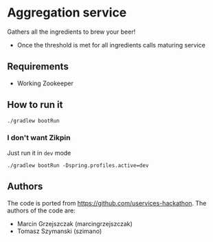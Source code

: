 # Aggregation service

Gathers all the ingredients to brew your beer!
- Once the threshold is met for all ingredients calls maturing service

## Requirements

- Working Zookeeper

## How to run it

```
./gradlew bootRun
```

### I don't want Zikpin

Just run it in `dev` mode

```
./gradlew bootRun -Dspring.profiles.active=dev
```


## Authors

The code is ported from https://github.com/uservices-hackathon. 
The authors of the code are:
- Marcin Grzejszczak (marcingrzejszczak)
- Tomasz Szymanski (szimano)